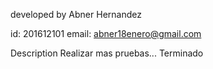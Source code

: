 developed by Abner Hernandez

id: 201612101 email: abner18enero@gmail.com

Description
Realizar mas pruebas... Terminado
